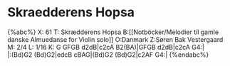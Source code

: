 # Skraedderens Hopsa

{%abc%}
X: 61
T: Skrædderens Hopsa
B:[[Notböcker/Melodier til gamle danske Almuedanse for Violin solo]]
O:Danmark
Z:Søren Bak Vestergaard
M: 2/4
L: 1/16
K: G
GFGB d2dB|c2cA B2(BA)|GFGB d2dB|c2cA G4:|\
|:(Bd)G2 (Bd)G2|edcB cBAG|(Bd)G2 (Bd)G2|c2AF G4:|
{%endabc%}
